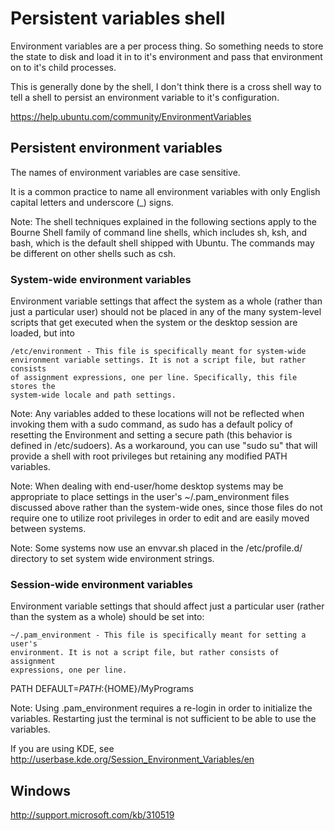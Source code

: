 Persistent variables shell
==========================

Environment variables are a per process thing. So something needs to store the
state to disk and load it in to it's environment and pass that environment on to
it's child processes.

This is generally done by the shell, I don't think there is a cross shell way to
tell a shell to persist an environment variable to it's configuration.


https://help.ubuntu.com/community/EnvironmentVariables


## Persistent environment variables

The names of environment variables are case sensitive.

It is a common practice to name all environment variables with only English
capital letters and underscore (_) signs.

Note: The shell techniques explained in the following sections apply to the
Bourne Shell family of command line shells, which includes sh, ksh, and bash,
which is the default shell shipped with Ubuntu. The commands may be different on
other shells such as csh.

### System-wide environment variables

Environment variable settings that affect the system as a whole (rather than
just a particular user) should not be placed in any of the many system-level
scripts that get executed when the system or the desktop session are loaded, but
into

    /etc/environment - This file is specifically meant for system-wide
    environment variable settings. It is not a script file, but rather consists
    of assignment expressions, one per line. Specifically, this file stores the
    system-wide locale and path settings. 

Note: Any variables added to these locations will not be reflected when invoking
them with a sudo command, as sudo has a default policy of resetting the
Environment and setting a secure path (this behavior is defined in
/etc/sudoers). As a workaround, you can use "sudo su" that will provide a shell
with root privileges but retaining any modified PATH variables.

Note: When dealing with end-user/home desktop systems may be appropriate to
place settings in the user's ~/.pam_environment files discussed above rather
than the system-wide ones, since those files do not require one to utilize root
privileges in order to edit and are easily moved between systems.

Note: Some systems now use an envvar.sh placed in the /etc/profile.d/ directory
to set system wide environment strings.

### Session-wide environment variables

Environment variable settings that should affect just a particular user (rather
than the system as a whole) should be set into:

    ~/.pam_environment - This file is specifically meant for setting a user's
    environment. It is not a script file, but rather consists of assignment
    expressions, one per line. 

PATH DEFAULT=${PATH}:${HOME}/MyPrograms

Note: Using .pam_environment requires a re-login in order to initialize the
variables. Restarting just the terminal is not sufficient to be able to use the
variables. 

If you are using KDE, see http://userbase.kde.org/Session_Environment_Variables/en


## Windows

http://support.microsoft.com/kb/310519

